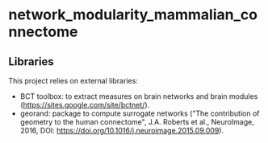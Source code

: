 # network_modularity_mammalian_connectome

## Libraries

This project relies on external libraries:
- BCT toolbox: to extract measures on brain networks and brain modules (https://sites.google.com/site/bctnet/).
- georand: package to compute surrogate networks ("The contribution of geometry to the human connectome", J.A. Roberts et al., NeuroImage, 2016, DOI: https://doi.org/10.1016/j.neuroimage.2015.09.009).
